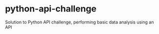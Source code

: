 # python-api-challenge

Solution to Python API challenge, performing basic data analysis using an API 
